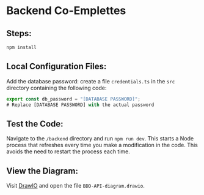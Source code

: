# Backend Co-Emplettes

## Steps:
```bash
npm install
```

## Local Configuration Files:
Add the database password: create a file `credentials.ts` in the `src` directory containing the following code:

```typescript
export const db_password = "[DATABASE PASSWORD]";
# Replace [DATABASE PASSWORD] with the actual password
```

## Test the Code:
Navigate to the `/backend` directory and run `npm run dev`.
This starts a Node process that refreshes every time you make a modification in the code.
This avoids the need to restart the process each time.

## View the Diagram:
Visit [DrawIO](https://draw.io) and open the file `BDD-API-diagram.drawio`.

